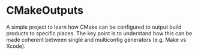 CMakeOutputs
============
A simple project to learn how CMake can be configured to output build
products to specific places. The key point is to understand how this
can be made coherent between single and multiconfig generators (e.g.
Make vs Xcode).

